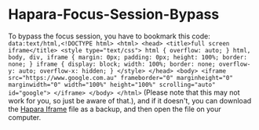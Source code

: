 # Hapara-Focus-Session-Bypass
To bypass the focus session, you have to bookmark this code: `data:text/html,<!DOCTYPE html> <html> <head> <title>full screen iframe</title> <style type="text/css"> html { overflow: auto; } html, body, div, iframe { margin: 0px; padding: 0px; height: 100%; border: none; } iframe { display: block; width: 100%; border: none; overflow-y: auto; overflow-x: hidden; } </style> </head> <body> <iframe src="https://www.google.com.au" frameborder="0" marginheight="0" marginwidth="0" width="100%" height="100%" scrolling="auto" id="google"> </iframe> </body> </html>` (Please note that this may not work for you, so just be aware of that.), and if it doesn't, you can download the [Hapara Iframe](https://github.com/HeroLink6/Hapara-Focus-Session-Bypass/blob/main/Hapara-Iframe.html) file as a backup, and then open the file on your computer.
